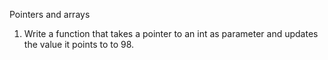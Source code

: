 Pointers and arrays
 1. Write a function that takes a pointer to an int as parameter and updates the value it points to to 98.
